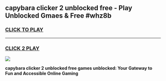 
## capybara clicker 2 unblocked free - Play Unblocked Gmaes & Free #whz8b
<h3>
<a href="https://news.freeplayer.one?title=capybara_clicker_2_unblocked_free&ref=24F">CLICK TO PLAY</a></h3>
<hr>

<h3>
<a href="https://news.freeplayer.one?title=capybara_clicker_2_unblocked_free&ref=24F">CLICK 2 PLAY</a>
  
</h3>

<a href="https://news.freeplayer.one?title=capybara_clicker_2_unblocked_free&ref=24F/"><img src="https://clearcache.store/games.png"></a>


**capybara clicker 2 unblocked free games unblocked: Your Gateway to Fun and Accessible Online Gaming**
